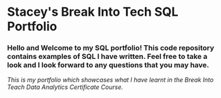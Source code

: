 # Stacey's Break Into Tech SQL Portfolio

### Hello and Welcome to my SQL portfolio! This code repository contains examples of SQL I have written. Feel free to take a look and I look forward to any questions that you may have. 

_This is my portfolio which showcases what I have learnt in the Break Into Teach Data Analytics Certificate Course._

